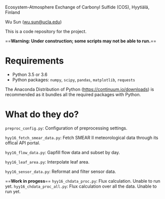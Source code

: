 Ecosystem-Atmosphere Exchange of Carbonyl Sulfide (COS), Hyytiälä, Finland

Wu Sun (wu.sun@ucla.edu)

This is a code repository for the project.

==**Warning: Under construction; some scripts may not be able to run.**==

# Requirements

- Python 3.5 or 3.6
- Python packages: `numpy`, `scipy`, `pandas`, `matplotlib`, `requests`

The Anaconda Distribution of Python (https://continuum.io/downloads) is recommended as it bundles all the required packages with Python.

# What do they do?

`preproc_config.py`: Configuration of preprocessing settings.

`hyy16_fetch_smear_data.py`: Fetch SMEAR II meteorological data through its offical API portal.

`hyy16_flow_data.py`: Gapfill flow data and subset by day.

`hyy16_leaf_area.py`: Interpolate leaf area.

`hyy16_sensor_data.py`: Reformat and filter sensor data.

==**Work in progess**==
`hyy16_chdata_proc.py`: Flux calculation. Unable to run yet.
`hyy16_chdata_proc_all.py`: Flux calculation over all the data. Unable to run yet.
